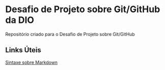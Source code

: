 # Desafio de Projeto sobre Git/GitHub da DIO
Repositório criado para o Desafio de Projeto sobre Git/GitHub

## Links Úteis
[Sintaxe sobre Markdown](https://www.markdownguide.org/basic-syntax/)
